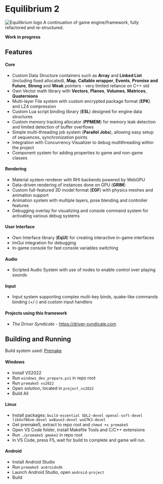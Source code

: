# Equilibrium 2

![Equilibrium logo](https://i.ibb.co/dpyGps8/eq2-engine-logo.jpg)
A continuation of game engine/framework, fully refactored and re-structured.

**Work in progress**

## Features
#### Core
- Custom Data Structure containers such as **Array** and **Linked List** (including fixed allocated), **Map**, **Callable wrapper**, **Events**, **Promise and Future**, **Strong** and **Weak** pointers - very limited reliance on C++ std
- Own Vector math library with **Vectors**, **Planes**, **Volumes**, **Matrices**, **Quaternions**
- Multi-layer File system with custom encrypted package format (**EPK**) and LZ4 compression
- Custom Lua script binding library (**ESL**) designed for engine data structures
- Custom memory tracking allocator (**PPMEM**) for memory leak detection and limited detection of buffer overflows
- Simple multi-threading job system (**Parallel Jobs**), allowing easy setup of sequences, synchronization points
- Integration with Concurrency Visualizer to debug multithreading within the project
- Component system for adding properties to game and non-game classes
  
#### Rendering
- Material system renderer with RHI backends powered by WebGPU
- Data-driven rendering of instances done on GPU (**GRIM**)
- Custom full-featured 3D model format (**EGF**) with physics meshes and animation support
- Animation system with multiple layers, pose blending and controller features
- Debugging overlay for visualizing and console command system for activating various debug systems

#### User Interface
- Own Interface library (**EqUI**) for creating interactive in-game interfaces
- ImGui integration for debugging
- In-game console for fast console variables switching

#### Audio
- Scripted Audio System with use of nodes to enable control over playing sounds

#### Input
- Input system supporting complex multi-key binds, quake-like commands binding (+/-) and custom input handlers

#### Projects using this framework
- *The Driver Syndicate* - https://driver-syndicate.com

## Building and Running
Build system used: [Premake](https://premake.github.io/)

#### Windows
- Install VS2022
- Run `windows_dev_prepare.ps1` in repo root
- Run `premake5 vs2022`
- Open solution, located in `project_vs2022`
- Build All

#### Linux
- Install packages: `build-essential SDL2-devel openal-soft-devel libXxf86vm-devel wxBase3-devel wxGTK3-devel`
- Get premake5, extract to repo root and `chmod +x premake5`
- Open VS Code folder, install Makefile Tools and C/C++ extensions
- Run `./premake5 gmake2` in repo root
- In VS Code, press F5, wait for build to complete and game will run.

#### Android
- Install Android Studio
- Run `premake5 androidndk`
- Launch Android Studio, open `android-project`
- Build

